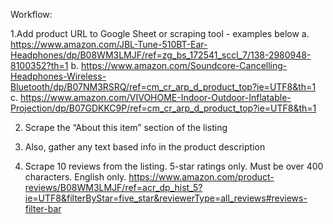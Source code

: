 Workflow:

1.Add product URL to Google Sheet or scraping tool - examples below
  a. https://www.amazon.com/JBL-Tune-510BT-Ear-Headphones/dp/B08WM3LMJF/ref=zg_bs_172541_sccl_7/138-2980948-8100352?th=1
  b. https://www.amazon.com/Soundcore-Cancelling-Headphones-Wireless-Bluetooth/dp/B07NM3RSRQ/ref=cm_cr_arp_d_product_top?ie=UTF8&th=1
  c. https://www.amazon.com/VIVOHOME-Indoor-Outdoor-Inflatable-Projection/dp/B07GDKKC9P/ref=cm_cr_arp_d_product_top?ie=UTF8&th=1


2. Scrape the “About this item” section of the listing

3. Also, gather any text based info in the product description

4. Scrape 10 reviews from the listing. 5-star ratings only. Must be over 400 characters. English only. 
  https://www.amazon.com/product-reviews/B08WM3LMJF/ref=acr_dp_hist_5?ie=UTF8&filterByStar=five_star&reviewerType=all_reviews#reviews-filter-bar 
